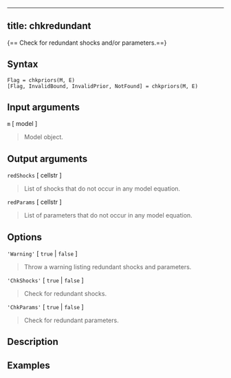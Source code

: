 
---
title: chkredundant
---

{== Check for redundant shocks and/or parameters.==}


## Syntax 

    Flag = chkpriors(M, E)
    [Flag, InvalidBound, InvalidPrior, NotFound] = chkpriors(M, E)


## Input arguments
 

  `m` [ model ] 
>
> Model object.
>

## Output arguments
 

  `redShocks` [ cellstr ] 
>
> List of shocks that do not occur in any model
> equation.
>

  `redParams` [ cellstr ]
>
> List of parameters that do not occur in any
> model equation.
>


## Options
 

  `'Warning'` [ `true` | `false` ] 
>
> Throw a warning listing redundant
> shocks and parameters.
>

  `'ChkShocks'` [ `true` | `false` ] 
>
> Check for redundant shocks.
>

  `'ChkParams'` [ `true` | `false` ] 
>
> Check for redundant parameters.
>


## Description
 


## Examples
 
